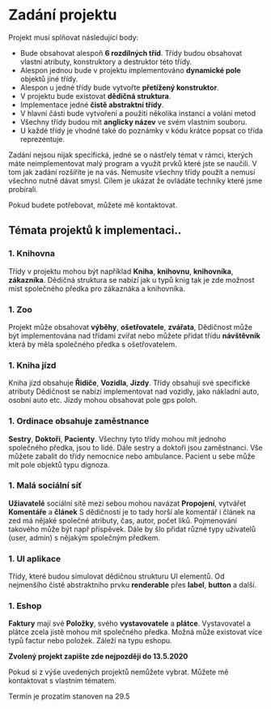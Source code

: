 # Zadání projektu 

Projekt musí splňovat následující body:

* Bude obsahovat alespoň **6 rozdílných tříd**. Třídy budou obsahovat vlastní atributy, konstruktory a destruktor této třídy.
* Alespon jednou bude v projektu implementováno **dynamické pole** objektů jiné třídy.
* Alespon u jedné třídy bude vytvořte **přetížený konstruktor**.
* V projektu bude existovat **dědičná struktura**. 
* Implementace jedné **čistě abstraktní třídy**.
* V hlavní části bude vytvoření a použití několika instancí a volání metod
* Všechny třídy budou mít **anglicky název** ve svém vlastním souboru. 
* U každé třídy je vhodné také do poznámky v kódu krátce popsat co třída reprezentuje.

Zadání nejsou nijak specifická, jedné se o nástřely témat v rámci, kterých máte neimplementovat malý program a využít prvků které jste se naučili. V tom jak zadání rozšíříte je na vás. Nemusíte všechny třídy použít a nemusí všechno nutně dávat smysl. Cílem je ukázat že ovládáte techniky které jsme probírali.

Pokud budete potřebovat, můžete mě kontaktovat.

## Témata projektů k implementaci.. 

### 1. Knihovna
Třídy v projektu mohou být například **Kniha**, **knihovnu**, **knihovníka**, **zákazníka**. 
Dědičná struktura se nabízí jak u typů knig tak je zde možnost míst společného předka pro zákaznáka a knihovníka.

### 1. Zoo
Projekt může obsahovat **výběhy**, **ošetřovatele**, **zvářata**, 
Dědičnost může být implementována nad třídami zvířat nebo můžete přidat třídu **návštěvník** která by měla společného předka s ošetřovatelem. 

### 1. Kniha jízd
Kniha jízd obsahuje **Řidiče**, **Vozidla**, **Jízdy**. Třídy obsahují své specifické atributy
Dědičnost se nabízí implementovat nad vozidly, jako nákladní auto, osobní auto etc. Jízdy mohou obsahovat pole gps poloh.

### 1. Ordinace obsahuje zaměstnance
**Sestry**, **Doktoři**,  **Pacienty**. Všechny tyto třídy mohou mít jednoho společného předka, jsou to lidé. Dále sestry a doktoři jsou zaměstnanci. Vše můžete zabalit do třídy nemocnice nebo ambulance. Pacient u sebe může mít pole objektů typu dignoza.

### 1. Malá sociální síť
**Užiavatelé** sociální sítě mezi sebou mohou navázat **Propojení**, vytvářet **Komentáře** a **článek**
S dědičností je to tady horší ale komentář i článek na zed má nějaké společné atributy, čas, autor, počet liků. Pojmenování takového může být např příspěvek. Dále by šlo přidat různé typy uživatelů (user, admin) s nějakým společným předkem.

### 1. UI aplikace
Třídy, které budou simulovat dědičnou strukturu UI elementů. Od nejmenšího čistě abstraktního prvku **renderable** přes **label**, **button** a další. 

### 1. Eshop
**Faktury** mají své **Položky**, svého **vystavovatele** a **plátce**. Vystavovatel a plátce zcela jistě mohou mít společného předka. Možná může existovat více typů factur nebo položek. Záleží na typu eshopu.

**Zvolený projekt zapište zde nejpozději do 13.5.2020**

Pokud si z výše uvedených projektů nemůžete vybrat. Můžete mě kontaktovat s vlastním tématem.


Termín je prozatím stanoven na 29.5

